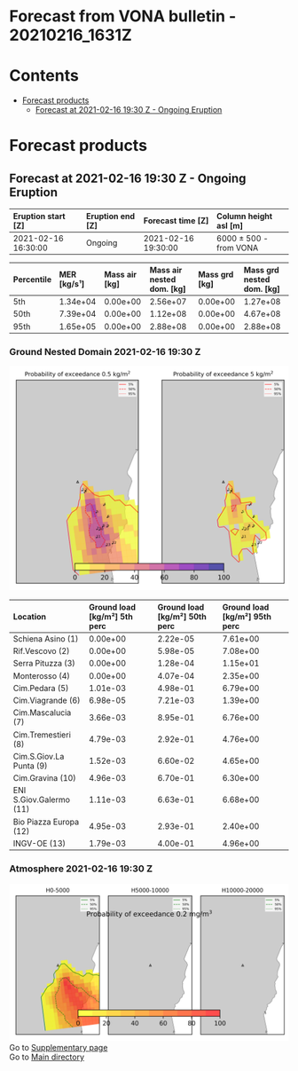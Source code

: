 
Forecast from VONA bulletin - 20210216_1631Z
============================================

Contents
========

* [Forecast products](#forecast-products)
	* [Forecast at 2021-02-16 19:30 Z - Ongoing Eruption](#forecast-at-2021-02-16-1930-z---ongoing-eruption)

# Forecast products

## Forecast at 2021-02-16 19:30 Z - Ongoing Eruption
  

|Eruption start [Z]|Eruption end [Z]|Forecast time [Z]|Column height asl [m]|
| :--- | :--- | :--- | :--- |
|2021-02-16 16:30:00|Ongoing|2021-02-16 19:30:00|6000 ± 500 - from VONA|
  
  

|Percentile|MER [kg/s¹]|Mass air [kg]|Mass air nested dom. [kg]|Mass grd [kg]|Mass grd nested dom. [kg]|
| :--- | :--- | :--- | :--- | :--- | :--- |
|5th|1.34e+04|0.00e+00|2.56e+07|0.00e+00|1.27e+08|
|50th|7.39e+04|0.00e+00|1.12e+08|0.00e+00|4.67e+08|
|95th|1.65e+05|0.00e+00|2.88e+08|0.00e+00|2.88e+08|
  

### Ground Nested Domain 2021-02-16 19:30 Z
  
![](./figures/probability_grd_2021_02_16_1930_scenario_1_1.png)  
  
  
  
  
  
  
  
  
  
  
  
  

|Location|Ground load [kg/m²] 5th perc|Ground load [kg/m²] 50th perc|Ground load [kg/m²] 95th perc|
| :--- | :--- | :--- | :--- |
|Schiena Asino (1)|0.00e+00|2.22e-05|7.61e+00|
|Rif.Vescovo (2)|0.00e+00|5.98e-05|7.08e+00|
|Serra Pituzza (3)|0.00e+00|1.28e-04|1.15e+01|
|Monterosso (4)|0.00e+00|4.07e-04|2.35e+00|
|Cim.Pedara (5)|1.01e-03|4.98e-01|6.79e+00|
|Cim.Viagrande (6)|6.98e-05|7.21e-03|1.39e+00|
|Cim.Mascalucia (7)|3.66e-03|8.95e-01|6.76e+00|
|Cim.Tremestieri (8)|4.79e-03|2.92e-01|4.76e+00|
|Cim.S.Giov.La Punta (9)|1.52e-03|6.60e-02|4.65e+00|
|Cim.Gravina (10)|4.96e-03|6.70e-01|6.30e+00|
|ENI S.Giov.Galermo (11)|1.11e-03|6.63e-01|6.68e+00|
|Bio Piazza Europa (12)|4.95e-03|2.93e-01|2.40e+00|
|INGV-OE (13)|1.79e-03|4.00e-01|4.96e+00|
  

### Atmosphere 2021-02-16 19:30 Z
  
![](./figures/probability_air_2021_02_16_1930_scenario_1_conclev_1_1.png)  
Go to [Supplementary page](Supplementary_page.md)  
Go to [Main directory](https://github.com/federicapardini/Real_time_ash_forecast)